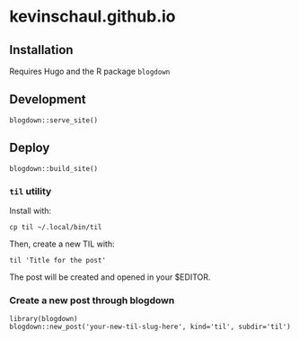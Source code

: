 # kevinschaul.github.io

## Installation

Requires Hugo and the R package `blogdown`

## Development

    blogdown::serve_site()

## Deploy

    blogdown::build_site()

### `til` utility

Install with:

```
cp til ~/.local/bin/til
```

Then, create a new TIL with:

```
til 'Title for the post'
```

The post will be created and opened in your $EDITOR.

### Create a new post through blogdown

```
library(blogdown)
blogdown::new_post('your-new-til-slug-here', kind='til', subdir='til')
```
